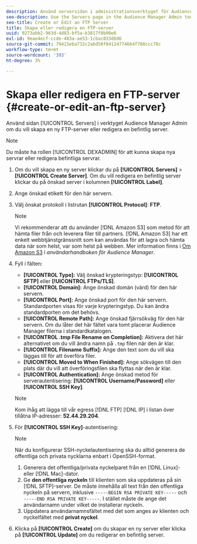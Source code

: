 ```yaml
---
description: Använd serversidan i administrationsverktyget för Audience Manager för att skapa en ny FTP-server eller för att redigera en befintlig server.
seo-description: Use the Servers page in the Audience Manager Admin tool to create a new FTP server or to edit an existing server.
seo-title: Create or Edit an FTP Server
title: Skapa eller redigera en FTP-server
uuid: 9273abb2-963d-4d83-bf5a-b3817f0b90e6
exl-id: 9eae4ecf-ccde-483a-ae53-1cbac033d8d6
source-git-commit: 79415eba732c2a6d50f04124774664f788ccc78c
workflow-type: tm+mt
source-wordcount: '393'
ht-degree: 3%

---
```


# Skapa eller redigera en FTP-server {#create-or-edit-an-ftp-server}

Använd sidan [!UICONTROL Servers] i verktyget Audience Manager Admin om du vill skapa en ny FTP-server eller redigera en befintlig server.

>[!NOTE]
>
>Du måste ha rollen [!UICONTROL DEXADMIN] för att kunna skapa nya servrar eller redigera befintliga servrar.

1. Om du vill skapa en ny server klickar du på **[!UICONTROL Servers]** > **[!UICONTROL Create Server]**. Om du vill redigera en befintlig server klickar du på önskad server i kolumnen **[!UICONTROL Label]**.
1. Ange önskad etikett för den här servern.
1. Välj önskat protokoll i listrutan **[!UICONTROL Protocol]**: **FTP**.

   >[!NOTE]
   >
   >Vi rekommenderar att du använder [!DNL Amazon S3] som metod för att hämta filer från och leverera filer till partners. [!DNL Amazon S3] har ett enkelt webbtjänstgränssnitt som kan användas för att lagra och hämta data när som helst, var som helst på webben. Mer information finns i [Om Amazon S3](https://experienceleague.adobe.com/docs/audience-manager/user-guide/reference/amazon-s3.html) i *användarhandboken för Audience Manager*.

1. Fyll i fälten:

   * **[!UICONTROL Type]:** Välj önskad krypteringstyp:  **[!UICONTROL SFTP]** eller  **[!UICONTROL FTPs/TLS]**.
   * **[!UICONTROL Domain]:** Ange önskad domän (värd) för den här servern.
   * **[!UICONTROL Port]:** Ange önskad port för den här servern. Standardporten visas för varje krypteringstyp. Du kan ändra standardporten om det behövs.
   * **[!UICONTROL Remote Path]:** Ange önskad fjärrsökväg för den här servern. Om du låter det här fältet vara tomt placerar Audience Manager filerna i standardkatalogen.
   * **[!UICONTROL .tmp File Rename on Completion]:** Aktivera det här alternativet om du vill ändra namn på  `.tmp` filen när den är klar.
   * **[!UICONTROL Filename Suffix]:** Ange den text som du vill ska läggas till för att överföra filer.
   * **[!UICONTROL Moved to When Finished]:** Ange sökvägen till den plats där du vill att överföringsfilen ska flyttas när den är klar.
   * **[!UICONTROL Authentication]:** Ange önskad metod för serverautentisering:  **[!UICONTROL Username/Password]** eller  **[!UICONTROL SSH Key]**.

   >[!NOTE]
   >
   >Kom ihåg att lägga till vår egress [!DNL FTP] [!DNL IP] i listan över tillåtna IP-adresser: **52.44.29.204**.

1. För **[!UICONTROL SSH Key]**-autentisering:
   >[!NOTE]
   >
   >När du konfigurerar SSH-nyckelautentisering ska du alltid generera de offentliga och privata nycklarna enbart i OpenSSH-format.
   1. Generera det offentliga/privata nyckelparet från en [!DNL Linux]- eller [!DNL Mac]-dator.
   1. Ge **den offentliga nyckeln** till klienten som ska uppdateras på sin [!DNL SFTP]-server. De måste innehålla all text från den offentliga nyckeln på servern, inklusive `-----BEGIN RSA PRIVATE KEY-----` och `-----END RSA PRIVATE KEY-----`. I stället måste de ange det användarnamn under vilket de installerar nyckeln.
   1. Uppdatera användarnamnsfältet med det som anges av klienten och nyckelfältet med **privat nyckel**.
1. Klicka på **[!UICONTROL Create]** om du skapar en ny server eller klicka på **[!UICONTROL Update]** om du redigerar en befintlig server.
